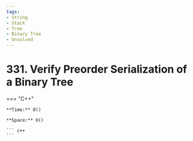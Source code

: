 ```yaml
---
tags:
- String
- Stack
- Tree
- Binary Tree
- Unsolved
---
```



# 331. Verify Preorder Serialization of a Binary Tree

=== "C++"

    **Time:** O()

    **Space:** O()

    ``` c++
    ```